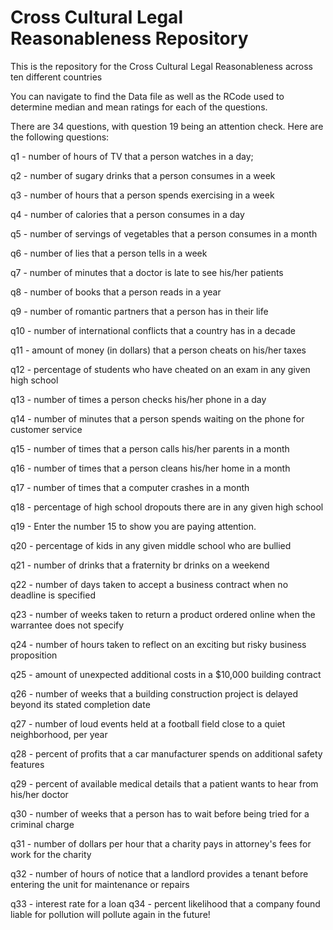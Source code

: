 # Cross Cultural Legal Reasonableness Repository

This is the repository for the Cross Cultural Legal Reasonableness across ten different countries

You can navigate to find the Data file as well as the RCode used to determine median and mean ratings for each of the questions.

There are 34 questions, with question 19 being an attention check. Here are the following questions:

q1	  -   number of hours of TV that a person watches in a day;

q2	  -   number of sugary drinks that a person consumes in a week

q3	  -   number of hours that a person spends exercising in a week

q4	  -   number of calories that a person consumes in a day

q5	  -   number of servings of vegetables that a person consumes in a month

q6	  -   number of lies that a person tells in a week

q7	  -   number of minutes that a doctor is late to see his/her patients

q8	  -   number of books that a person reads in a year

q9	  -   number of romantic partners that a person has in their life

q10	  -   number of international conflicts that a country has in a decade

q11	  -   amount of money (in dollars) that a person cheats on his/her taxes

q12	  -   percentage of students who have cheated on an exam in any given high school

q13	  -   number of times a person checks his/her phone in a day

q14	  -   number of minutes that a person spends waiting on the phone for customer service

q15	  -   number of times that a person calls his/her parents in a month

q16	  -   number of times that a person cleans his/her home in a month

q17	  -   number of times that a computer crashes in a month

q18	  -   percentage of high school dropouts there are in any given high school

q19	  -   Enter the number 15 to show you are paying attention.

q20	  -   percentage of kids in any given middle school who are bullied

q21	  -   number of drinks that a fraternity br  drinks on a weekend

q22	  -   number of days taken to accept a business contract when no deadline is specified

q23	  -   number of weeks taken to return a product ordered online when the warrantee does not specify

q24	  -   number of hours taken to reflect on an exciting but risky business proposition

q25	  -   amount of unexpected additional costs in a $10,000 building contract

q26	  -   number of weeks that a building construction project is delayed beyond its stated completion date

q27	  -   number of loud events held at a football field close to a quiet neighborhood, per year

q28	  -   percent of profits that a car manufacturer spends on additional safety features

q29	  -   percent of available medical details that a patient wants to hear from his/her doctor

q30	  -   number of weeks that a person has to wait before being tried for a criminal charge

q31	  -   number of dollars per hour that a charity pays in attorney's fees for   work for the charity

q32	  -   number of hours of notice that a landlord provides a tenant before entering the unit for maintenance or repairs

q33	  -   interest rate for a loan
q34	  -   percent likelihood that a company found liable for pollution will pollute again in the future!



